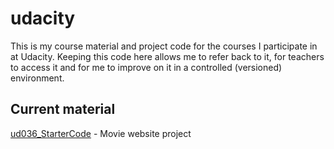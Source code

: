 # udacity
This is my course material and project code for the courses I participate in at Udacity.
Keeping this code here allows me to refer back to it, for teachers to access it and for me to improve on it in a controlled (versioned) environment.

## Current material
[ud036_StarterCode](https://github.com/mattbingham/udacity/tree/master/ud036_StarterCode) - Movie website project